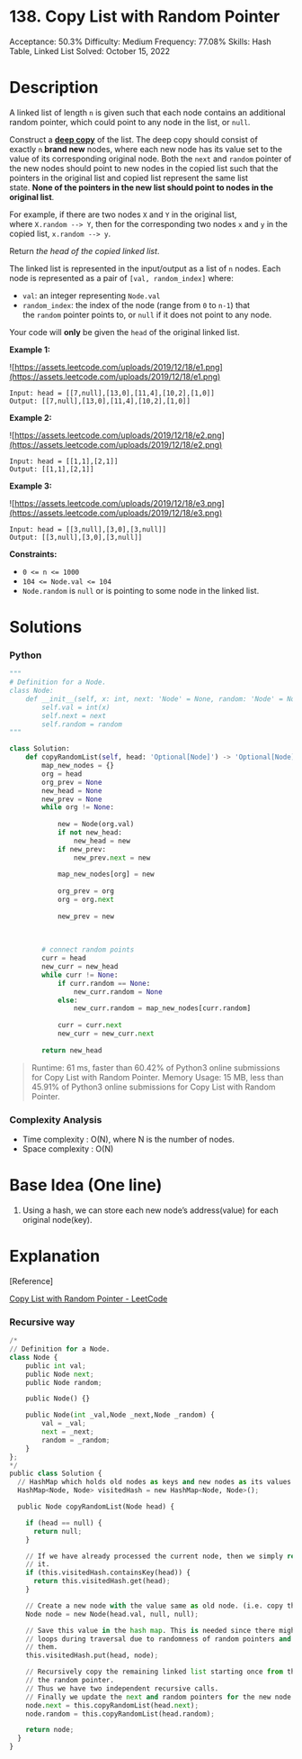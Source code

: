 # 138. Copy List with Random Pointer

Acceptance: 50.3%
Difficulty: Medium
Frequency: 77.08%
Skills: Hash Table, Linked List
Solved: October 15, 2022

# Description

A linked list of length `n` is given such that each node contains an additional random pointer, which could point to any node in the list, or `null`.

Construct a **[deep copy](https://en.wikipedia.org/wiki/Object_copying#Deep_copy)** of the list. The deep copy should consist of exactly `n` **brand new** nodes, where each new node has its value set to the value of its corresponding original node. Both the `next` and `random` pointer of the new nodes should point to new nodes in the copied list such that the pointers in the original list and copied list represent the same list state. **None of the pointers in the new list should point to nodes in the original list**.

For example, if there are two nodes `X` and `Y` in the original list, where `X.random --> Y`, then for the corresponding two nodes `x` and `y` in the copied list, `x.random --> y`.

Return *the head of the copied linked list*.

The linked list is represented in the input/output as a list of `n` nodes. Each node is represented as a pair of `[val, random_index]` where:

- `val`: an integer representing `Node.val`
- `random_index`: the index of the node (range from `0` to `n-1`) that the `random` pointer points to, or `null` if it does not point to any node.

Your code will **only** be given the `head` of the original linked list.

**Example 1:**

![https://assets.leetcode.com/uploads/2019/12/18/e1.png](https://assets.leetcode.com/uploads/2019/12/18/e1.png)

```
Input: head = [[7,null],[13,0],[11,4],[10,2],[1,0]]
Output: [[7,null],[13,0],[11,4],[10,2],[1,0]]

```

**Example 2:**

![https://assets.leetcode.com/uploads/2019/12/18/e2.png](https://assets.leetcode.com/uploads/2019/12/18/e2.png)

```
Input: head = [[1,1],[2,1]]
Output: [[1,1],[2,1]]

```

**Example 3:**

![https://assets.leetcode.com/uploads/2019/12/18/e3.png](https://assets.leetcode.com/uploads/2019/12/18/e3.png)

```
Input: head = [[3,null],[3,0],[3,null]]
Output: [[3,null],[3,0],[3,null]]

```

**Constraints:**

- `0 <= n <= 1000`
- `104 <= Node.val <= 104`
- `Node.random` is `null` or is pointing to some node in the linked list.

# Solutions

### Python

```python
"""
# Definition for a Node.
class Node:
    def __init__(self, x: int, next: 'Node' = None, random: 'Node' = None):
        self.val = int(x)
        self.next = next
        self.random = random
"""

class Solution:
    def copyRandomList(self, head: 'Optional[Node]') -> 'Optional[Node]':
        map_new_nodes = {}
        org = head
        org_prev = None
        new_head = None
        new_prev = None
        while org != None:
            
            new = Node(org.val)
            if not new_head:
                new_head = new
            if new_prev:
                new_prev.next = new
                
            map_new_nodes[org] = new
                
            org_prev = org
            org = org.next
            
            new_prev = new
            
            
            
        # connect random points
        curr = head
        new_curr = new_head
        while curr != None:
            if curr.random == None:
                new_curr.random = None
            else:
                new_curr.random = map_new_nodes[curr.random]
                
            curr = curr.next
            new_curr = new_curr.next
        
        return new_head
```

> Runtime: 61 ms, faster than 60.42% of Python3 online submissions for Copy List with Random Pointer.
Memory Usage: 15 MB, less than 45.91% of Python3 online submissions for Copy List with Random Pointer.
> 

### Complexity Analysis

- Time complexity : O(N), where N is the number of nodes.
- Space complexity : O(N)

# Base Idea (One line)

1. Using a hash, we can store each new node’s address(value) for each original node(key).

# Explanation

[Reference]

[Copy List with Random Pointer - LeetCode](https://leetcode.com/problems/copy-list-with-random-pointer/solution/)

### Recursive way

```python
/*
// Definition for a Node.
class Node {
    public int val;
    public Node next;
    public Node random;

    public Node() {}

    public Node(int _val,Node _next,Node _random) {
        val = _val;
        next = _next;
        random = _random;
    }
};
*/
public class Solution {
  // HashMap which holds old nodes as keys and new nodes as its values.
  HashMap<Node, Node> visitedHash = new HashMap<Node, Node>();

  public Node copyRandomList(Node head) {

    if (head == null) {
      return null;
    }

    // If we have already processed the current node, then we simply return the cloned version of
    // it.
    if (this.visitedHash.containsKey(head)) {
      return this.visitedHash.get(head);
    }

    // Create a new node with the value same as old node. (i.e. copy the node)
    Node node = new Node(head.val, null, null);

    // Save this value in the hash map. This is needed since there might be
    // loops during traversal due to randomness of random pointers and this would help us avoid
    // them.
    this.visitedHash.put(head, node);

    // Recursively copy the remaining linked list starting once from the next pointer and then from
    // the random pointer.
    // Thus we have two independent recursive calls.
    // Finally we update the next and random pointers for the new node created.
    node.next = this.copyRandomList(head.next);
    node.random = this.copyRandomList(head.random);

    return node;
  }
}
```